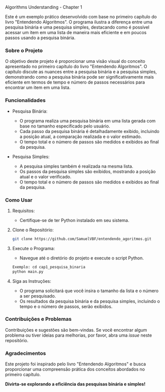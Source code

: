 Algorithms Understanding - Chapter 1

Este é um exemplo prático desenvolvido com base no primeiro capítulo do livro "Entendendo Algoritmos". O programa ilustra a diferença entre uma pesquisa binária e uma pesquisa simples, destacando como é possível acessar um item em uma lista de maneira mais eficiente e em poucos passos usando a pesquisa binária.

### Sobre o Projeto

O objetivo deste projeto é proporcionar uma visão visual do conceito apresentado no primeiro capítulo do livro "Entendendo Algoritmos". O capítulo discute as nuances entre a pesquisa binária e a pesquisa simples, demonstrando como a pesquisa binária pode ser significativamente mais eficiente em termos de tempo e número de passos necessários para encontrar um item em uma lista.

### Funcionalidades

- Pesquisa Binária:
  - O programa realiza uma pesquisa binária em uma lista gerada com base no tamanho especificado pelo usuário.
  - Cada passo da pesquisa binária é detalhadamente exibido, incluindo a posição atual, a comparação realizada e o valor estimado.
  - O tempo total e o número de passos são medidos e exibidos ao final da pesquisa.

- Pesquisa Simples:
  - A pesquisa simples também é realizada na mesma lista.
  - Os passos da pesquisa simples são exibidos, mostrando a posição atual e o valor verificado.
  - O tempo total e o número de passos são medidos e exibidos ao final da pesquisa.

### Como Usar

1. Requisitos:
   - Certifique-se de ter Python instalado em seu sistema.

2. Clone o Repositório:
   ```bash
   git clone https://github.com/SamuelVBF/entendendo_agoritmos.git
   ```

3. Execute o Programa:
   - Navegue até o diretório do projeto e execute o script Python.
   ```bash
   Exemplo: cd cap1_pesquisa_binaria
   python main.py
   ```

4. Siga as Instruções:
   - O programa solicitará que você insira o tamanho da lista e o número a ser pesquisado.
   - Os resultados da pesquisa binária e da pesquisa simples, incluindo o tempo e o número de passos, serão exibidos.

### Contribuições e Problemas

Contribuições e sugestões são bem-vindas. Se você encontrar algum problema ou tiver ideias para melhorias, por favor, abra uma *issue* neste repositório.

### Agradecimentos

Este projeto foi inspirado pelo livro "Entendendo Algoritmos" e busca proporcionar uma compreensão prática dos conceitos abordados no primeiro capítulo.

**Divirta-se explorando a eficiência das pesquisas binária e simples!**
